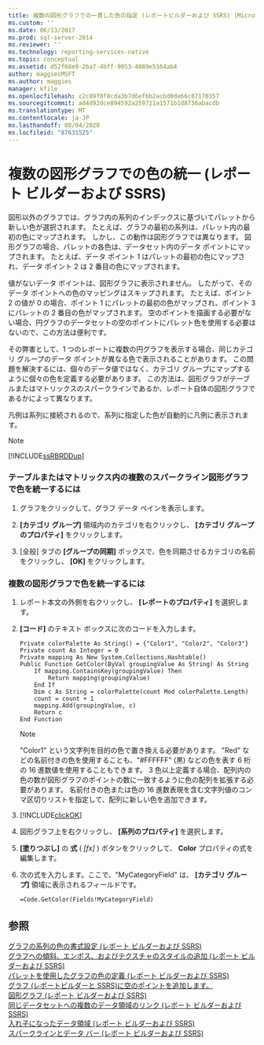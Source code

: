 ```yaml
---
title: 複数の図形グラフでの一貫した色の指定 (レポートビルダーおよび SSRS) |Microsoft Docs
ms.custom: ''
ms.date: 06/13/2017
ms.prod: sql-server-2014
ms.reviewer: ''
ms.technology: reporting-services-native
ms.topic: conceptual
ms.assetid: d52f68e9-2ba7-4bff-9053-4089e5164ab4
author: maggiesMSFT
ms.author: maggies
manager: kfile
ms.openlocfilehash: c2c89f0f8cda3b7d6ef6b2acbd0de66c87170357
ms.sourcegitcommit: ad4d92dce894592a259721a1571b1d8736abacdb
ms.translationtype: MT
ms.contentlocale: ja-JP
ms.lasthandoff: 08/04/2020
ms.locfileid: "87631525"
---
```

# <a name="specify-consistent-colors-across-multiple-shape-charts-report-builder-and-ssrs"></a>複数の図形グラフでの色の統一 (レポート ビルダーおよび SSRS)
  図形以外のグラフでは、グラフ内の系列のインデックスに基づいてパレットから新しい色が選択されます。 たとえば、グラフの最初の系列は、パレット内の最初の色にマップされます。 しかし、この動作は図形グラフでは異なります。 図形グラフの場合、パレットの各色は、データセット内のデータ ポイントにマップされます。 たとえば、データ ポイント 1 はパレットの最初の色にマップされ、データ ポイント 2 は 2 番目の色にマップされます。  
  
 値がないデータ ポイントは、図形グラフに表示されません。 したがって、そのデータ ポイントへの色のマッピングはスキップされます。 たとえば、ポイント 2 の値が 0 の場合、ポイント 1 にパレットの最初の色がマップされ、ポイント 3 にパレットの 2 番目の色がマップされます。 空のポイントを描画する必要がない場合、円グラフのデータセットの空のポイントにパレット色を使用する必要はないので、この方法は便利です。  
  
 その弊害として、1 つのレポートに複数の円グラフを表示する場合、同じカテゴリ グループのデータ ポイントが異なる色で表示されることがあります。 この問題を解決するには、個々のデータ値ではなく、カテゴリ グループにマップするように個々の色を定義する必要があります。 この方法は、図形グラフがテーブルまたはマトリックスのスパークラインであるか、レポート自体の図形グラフであるかによって異なります。  
  
 凡例は系列に接続されるので、系列に指定した色が自動的に凡例に表示されます。  
  
> [!NOTE]  
>  [!INCLUDE[ssRBRDDup](../../includes/ssrbrddup-md.md)]  
  
### <a name="to-specify-consistent-colors-across-multiple-sparkline-shape-charts-in-a-table-or-matrix"></a>テーブルまたはマトリックス内の複数のスパークライン図形グラフで色を統一するには  
  
1.  グラフをクリックして、グラフ データ ペインを表示します。  
  
2.  **[カテゴリ グループ]** 領域内のカテゴリを右クリックし、 **[カテゴリ グループのプロパティ]** をクリックします。  
  
3.  [全般] タブの **[グループの同期]** ボックスで、色を同期させるカテゴリの名前をクリックし、 **[OK]** をクリックします。  
  
### <a name="to-specify-consistent-colors-across-multiple-shape-charts"></a>複数の図形グラフで色を統一するには  
  
1.  レポート本文の外側を右クリックし、 **[レポートのプロパティ]** を選択します。  
  
2.  **[コード]** のテキスト ボックスに次のコードを入力します。  
  
    ```  
    Private colorPalette As String() = {"Color1", "Color2", "Color3"}  
    Private count As Integer = 0  
    Private mapping As New System.Collections.Hashtable()  
    Public Function GetColor(ByVal groupingValue As String) As String  
        If mapping.ContainsKey(groupingValue) Then  
            Return mapping(groupingValue)  
        End If  
        Dim c As String = colorPalette(count Mod colorPalette.Length)  
        count = count + 1  
        mapping.Add(groupingValue, c)  
        Return c  
    End Function  
    ```  
  
    > [!NOTE]  
    >  "Color1" という文字列を目的の色で置き換える必要があります。 "Red" などの名前付きの色を使用することも、"#FFFFFF" (黒) などの色を表す 6 桁の 16 進数値を使用することもできます。 3 色以上定義する場合、配列内の色の数が図形グラフのポイントの数に一致するように色の配列を拡張する必要があります。 名前付きの色または色の 16 進数表現を含む文字列値のコンマ区切りリストを指定して、配列に新しい色を追加できます。  
  
3.  [!INCLUDE[clickOK](../../includes/clickok-md.md)]  
  
4.  図形グラフ上を右クリックし、 **[系列のプロパティ]** を選択します。  
  
5.  **[塗りつぶし]** の **式** ( *[fx]* ) ボタンをクリックして、 **Color** プロパティの式を編集します。  
  
6.  次の式を入力します。ここで、"MyCategoryField" は、 **[カテゴリ グループ]** 領域に表示されるフィールドです。  
  
    ```  
    =Code.GetColor(Fields!MyCategoryField)  
    ```  
  
## <a name="see-also"></a>参照  
 [グラフの系列の色の書式設定 &#40;レポート ビルダーおよび SSRS&#41;](formatting-series-colors-on-a-chart-report-builder-and-ssrs.md)   
 [グラフへの傾斜、エンボス、およびテクスチャのスタイルの追加 &#40;レポート ビルダーおよび SSRS&#41;](chart-effects-add-bevel-emboss-or-texture-report-builder.md)   
 [パレットを使用したグラフの色の定義 &#40;レポート ビルダーおよび SSRS&#41;](define-colors-on-a-chart-using-a-palette-report-builder-and-ssrs.md)   
 [グラフ &#40;レポートビルダーと SSRS&#41;に空のポイントを追加します。](add-empty-points-to-a-chart-report-builder-and-ssrs.md)   
 [図形グラフ &#40;レポート ビルダーおよび SSRS&#41;](charts-report-builder-and-ssrs.md)   
 [同じデータセットへの複数のデータ領域のリンク &#40;レポート ビルダーおよび SSRS&#41;](linking-multiple-data-regions-to-the-same-dataset-report-builder-and-ssrs.md)   
 [入れ子になったデータ領域 (レポート ビルダーおよび SSRS)](nested-data-regions-report-builder-and-ssrs.md)   
 [スパークラインとデータ バー (レポート ビルダーおよび SSRS)](sparklines-and-data-bars-report-builder-and-ssrs.md)  
  
  
